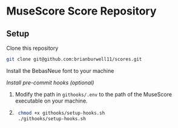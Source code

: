 # MuseScore Score Repository

## Setup

Clone this repository
```bash
git clone git@github.com:brianburwell11/scores.git
```

Install the BebasNeue font to your machine

_Install pre-commit hooks (optional)_
1. Modify the path in `githooks/.env` to the path of the MuseScore
   executable on your machine.
2. ```bash
    chmod +x githooks/setup-hooks.sh
    ./githooks/setup-hooks.sh
    ```


